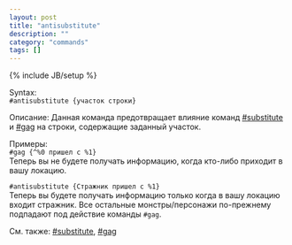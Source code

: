 ```yaml
---
layout: post
title: "antisubstitute"
description: ""
category: "commands"
tags: []
---
```

{% include JB/setup %}

Syntax:   
`#antisubstitute {участок строки}`

Описание: Данная команда предотвращает влияние команд [#substitute](#substitute) и [#gag](#gag) на строки, содержащие заданный участок.

Примеры:  
`#gag {^%0 пришел с %1}`  
Теперь вы не будете получать информацию, когда кто-либо приходит в вашу локацию.

`#antisubstitute {Стражник пришел с %1}`   
Теперь вы будете получать информацию только когда в вашу локацию входит стражник. Все остальные монстры/персонажи по-прежнему подпадают под действие команды `#gag`.

См. также: [#substitute](#substitute), [#gag](#gag)